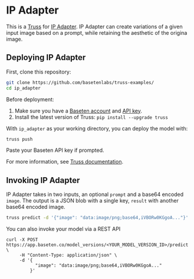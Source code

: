 # IP Adapter

This is a [Truss](https://truss.baseten.co/) for [IP Adapter](https://github.com/tencent-ailab/IP-Adapter). IP Adapter can create variations of a given input image based on a prompt, while retaining the aesthetic of the origina image. 


## Deploying IP Adapter

First, clone this repository:

```sh
git clone https://github.com/basetenlabs/truss-examples/
cd ip_adapter
```

Before deployment:

1. Make sure you have a [Baseten account](https://app.baseten.co/signup) and [API key](https://app.baseten.co/settings/account/api_keys).
2. Install the latest version of Truss: `pip install --upgrade truss`

With `ip_adapter` as your working directory, you can deploy the model with:

```sh
truss push
```

Paste your Baseten API key if prompted.

For more information, see [Truss documentation](https://truss.baseten.co).

## Invoking IP Adapter

IP Adapter takes in two inputs, an optional `prompt` and a base64 encoded `image`. The output is a JSON blob with a single key, `result` with another base64 encoded image.


```sh
truss predict -d '{"image": "data:image/png;base64,iVBORw0KGgoA..."}'
```

You can also invoke your model via a REST API
```
curl -X POST https://app.baseten.co/model_versions/<YOUR_MODEL_VERSION_ID>/predict \
     -H "Content-Type: application/json" \
     -d '{
           "image": "data:image/png;base64,iVBORw0KGgoA..."
         }'
```
